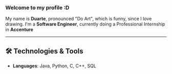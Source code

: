 ### Welcome to my profile :D

My name is **Duarte**, pronounced "Do Art", which is funny, since I love drawing. I'm a **Software Engineer**, currently doing a Professional Internship in **Accenture**

---

## 🛠️ Technologies & Tools

- **Languages**: Java, Python, C, C++, SQL
